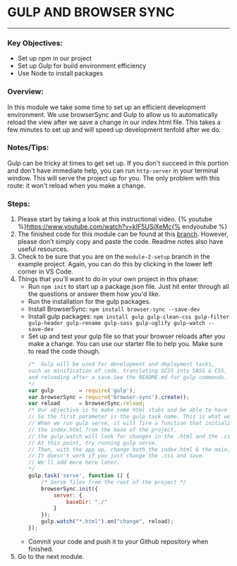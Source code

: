 # GULP AND BROWSER SYNC
---

### Key Objectives:
* Set up npm in our project
* Set up Gulp for build environment efficiency
* Use Node to install packages

### Overview:
In this module we take some time to set up an efficient development environment. We use
browserSync and Gulp to allow us to automatically reload the view after we save a change
in our index.html file. This takes a few minutes to set up and will speed up development
tenfold after we do.

### Notes/Tips:
Gulp can be tricky at times to get set up. If you don't succeed in this portion and don't
have immediate help, you can run `http-server` in your terminal window. This will serve the
project up for you. The only problem with this route: it won't reload when you make a change.

### Steps:
1. Please start by taking a look at this instructional video. {% youtube %}https://www.youtube.com/watch?v=kIF5USjXeMc{% endyoutube %}
2. The finished code for this module can be found at this [branch](https://github.com/ElevenfiftyAcademy/JavaScript-151-PortfolioStarter/tree/module-2-gulpsetup). However, please don't
   simply copy and paste the code. Readme notes also have useful resources.
3. Check to be sure that you are on the `module-2-setup` branch in the example project. Again,
   you can do this by clicking in the lower left corner in VS Code.
4. Things that you'll want to do in your own project in this phase:
    * Run `npm init` to start up a package.json file. Just hit enter through all the questions
      or answer them how you'd like.
    * Run the installation for the gulp packages.
    * Install BrowserSync: `npm install browser-sync --save-dev`
    * Install gulp packages: `npm install gulp gulp-clean-css gulp-filter gulp-header gulp-rename gulp-sass gulp-uglify gulp-watch --save-dev`
    * Set up and test your gulp file so that your browser reloads after you make a change. You can
      use our starter file to help you. Make sure to read the code though.
      ```js
      /*  Gulp will be used for development and deployment tasks, 
      such as minification of code, translating SCSS into SASS & CSS,
      and reloading after a save.See the README.md for gulp commands.
      */
      var gulp        = require('gulp');
      var browserSync = require('browser-sync').create();
      var reload      = browserSync.reload;
      /* Our objective is to make some html stubs and be able to have the browser change everytime we save.
      // So the first parameter is the gulp task name. This is what we call on the command line.
      // When we run gulp serve, it will fire a function that initializes browserSync and serves up
      // the index.html from the base of the project.
      // the gulp.watch will look for changes in the .html and the .css files.
      // At this point, try running gulp serve.
      // Then, with the app up, change both the index.html & the main.css files. Be sure to save.
      // It doesn't work if you just change the .css and save.
      // We'll add more here later.
      */
      gulp.task('serve', function () {
          /* Serve files from the root of the project */
          browserSync.init({
              server: {
                  baseDir: "./"
              }
          });
          gulp.watch("*.html").on("change", reload);
      });
      ```
    * Commit your code and push it to your Github repository when finished.
5. Go to the next module.